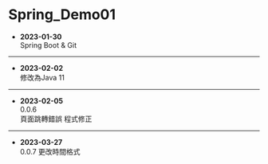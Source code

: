 # Spring_Demo01
* **2023-01-30**  
Spring Boot & Git  
---  

* **2023-02-02**  
修改為Java 11  
---

* **2023-02-05**  
0.0.6  
頁面跳轉錯誤 程式修正  
---

* **2023-03-27**  
0.0.7  更改時間格式  